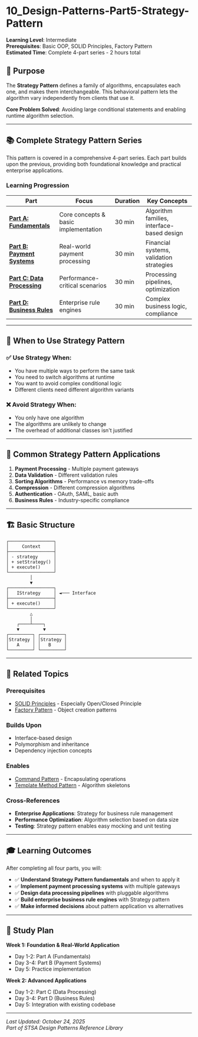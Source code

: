 # 10_Design-Patterns-Part5-Strategy-Pattern

**Learning Level**: Intermediate  
**Prerequisites**: Basic OOP, SOLID Principles, Factory Pattern  
**Estimated Time**: Complete 4-part series - 2 hours total  

## 🎯 Purpose

The **Strategy Pattern** defines a family of algorithms, encapsulates each one, and makes them interchangeable. This behavioral pattern lets the algorithm vary independently from clients that use it.

**Core Problem Solved**: Avoiding large conditional statements and enabling runtime algorithm selection.

---

## 📚 Complete Strategy Pattern Series

This pattern is covered in a comprehensive 4-part series. Each part builds upon the previous, providing both foundational knowledge and practical enterprise applications.

### **Learning Progression**

| Part | Focus | Duration | Key Concepts |
|------|-------|----------|--------------|
| **[Part A: Fundamentals](10A_Design-Patterns-Part5A-Strategy-Pattern-Fundamentals.md)** | Core concepts & basic implementation | 30 min | Algorithm families, interface-based design |
| **[Part B: Payment Systems](10B_Design-Patterns-Part5B-Strategy-Pattern-Payment-Systems.md)** | Real-world payment processing | 30 min | Financial systems, validation strategies |
| **[Part C: Data Processing](10C_Design-Patterns-Part5C-Strategy-Pattern-Data-Processing.md)** | Performance-critical scenarios | 30 min | Processing pipelines, optimization |
| **[Part D: Business Rules](10D_Design-Patterns-Part5D-Strategy-Pattern-Business-Rules.md)** | Enterprise rule engines | 30 min | Complex business logic, compliance |

---

## 🎯 When to Use Strategy Pattern

### **✅ Use Strategy When:**
- You have multiple ways to perform the same task
- You need to switch algorithms at runtime
- You want to avoid complex conditional logic
- Different clients need different algorithm variants

### **❌ Avoid Strategy When:**
- You only have one algorithm
- The algorithms are unlikely to change
- The overhead of additional classes isn't justified

---

## 🔄 Common Strategy Pattern Applications

1. **Payment Processing** - Multiple payment gateways
2. **Data Validation** - Different validation rules
3. **Sorting Algorithms** - Performance vs memory trade-offs
4. **Compression** - Different compression algorithms
5. **Authentication** - OAuth, SAML, basic auth
6. **Business Rules** - Industry-specific compliance

---

## 🏗️ Basic Structure

```text
┌─────────────────┐
│     Context     │
├─────────────────┤
│ - strategy      │
│ + setStrategy() │
│ + execute()     │
└─────────────────┘
         │
         ▼
┌─────────────────┐
│   IStrategy     │ ◄─── Interface
├─────────────────┤
│ + execute()     │
└─────────────────┘
         △
         │
    ┌────┴────┐
    ▼         ▼
┌─────────┐ ┌─────────┐
│Strategy │ │Strategy │
│   A     │ │   B     │
└─────────┘ └─────────┘
```

---

## 🔗 Related Topics

### **Prerequisites**
- [SOLID Principles](../02_SOLID-Principles/) - Especially Open/Closed Principle
- [Factory Pattern](06A_Design-Patterns-Part1A-Factory-Pattern-Fundamentals.md) - Object creation patterns

### **Builds Upon**
- Interface-based design
- Polymorphism and inheritance
- Dependency injection concepts

### **Enables**
- [Command Pattern](12A_Design-Patterns-Part7A-Command-Pattern-Fundamentals.md) - Encapsulating operations
- [Template Method Pattern](13A_Design-Patterns-Part8A-Template-Method-Fundamentals.md) - Algorithm skeletons

### **Cross-References**
- **Enterprise Applications**: Strategy for business rule management
- **Performance Optimization**: Algorithm selection based on data size
- **Testing**: Strategy pattern enables easy mocking and unit testing

---

## 🎓 Learning Outcomes

After completing all four parts, you will:

- ✅ **Understand Strategy Pattern fundamentals** and when to apply it
- ✅ **Implement payment processing systems** with multiple gateways
- ✅ **Design data processing pipelines** with pluggable algorithms
- ✅ **Build enterprise business rule engines** with Strategy pattern
- ✅ **Make informed decisions** about pattern application vs alternatives

---

## 📅 Study Plan

**Week 1: Foundation & Real-World Application**
- Day 1-2: Part A (Fundamentals)
- Day 3-4: Part B (Payment Systems) 
- Day 5: Practice implementation

**Week 2: Advanced Applications**
- Day 1-2: Part C (Data Processing)
- Day 3-4: Part D (Business Rules)
- Day 5: Integration with existing codebase

---

*Last Updated: October 24, 2025*  
*Part of STSA Design Patterns Reference Library*